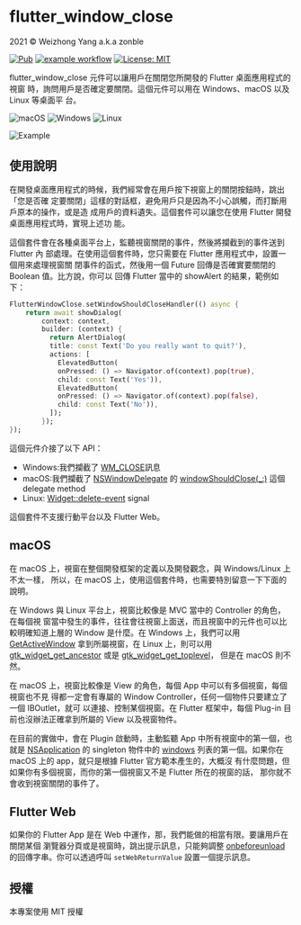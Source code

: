 # flutter_window_close

2021 © Weizhong Yang a.k.a zonble

[![Pub](https://img.shields.io/pub/v/flutter_window_close.svg)](https://pub.dartlang.org/packages/flutter_window_close) [![example workflow](https://github.com/zonble/flutter_window_close/actions/workflows/ci.yaml/badge.svg)](https://github.com/zonble/flutter_window_close/actions) [![License: MIT](https://img.shields.io/badge/License-MIT-yellow.svg)](https://github.com/zonble/flutter_window_close/blob/main/LICENSE)

flutter_window_close 元件可以讓用戶在關閉您所開發的 Flutter 桌面應用程式的視窗
時，詢問用戶是否確定要關閉。這個元件可以用在 Windows、macOS 以及 Linux 等桌面平
台。

![macOS](https://img.shields.io/badge/mac%20os-000000?style=for-the-badge&logo=macos&logoColor=F0F0F0)
![Windows](https://img.shields.io/badge/Windows-0078D6?style=for-the-badge&logo=windows&logoColor=white)
![Linux](https://img.shields.io/badge/Linux-FCC624?style=for-the-badge&logo=linux&logoColor=black)

![Example](https://raw.githubusercontent.com/zonble/flutter_window_close/main/close.gif)

## 使用說明

在開發桌面應用程式的時候，我們經常會在用戶按下視窗上的關閉按鈕時，跳出「您是否確
定要關閉」這樣的對話框，避免用戶只是因為不小心誤觸，而打斷用戶原本的操作，或是造
成用戶的資料遺失。這個套件可以讓您在使用 Flutter 開發桌面應用程式時，實現上述功
能。

這個套件會在各種桌面平台上，監聽視窗關閉的事件，然後將攔截到的事件送到 Flutter 內
部處理。在使用這個套件時，您只需要在 Flutter 應用程式中，設置一個用來處理視窗關
閉事件的函式，然後用一個 Future 回傳是否確實要關閉的 Boolean 值。比方說，你可以
回傳 Flutter 當中的 showAlert 的結果，範例如下：

```dart
FlutterWindowClose.setWindowShouldCloseHandler(() async {
    return await showDialog(
        context: context,
        builder: (context) {
          return AlertDialog(
          title: const Text('Do you really want to quit?'),
          actions: [
            ElevatedButton(
            onPressed: () => Navigator.of(context).pop(true),
            child: const Text('Yes')),
            ElevatedButton(
            onPressed: () => Navigator.of(context).pop(false),
            child: const Text('No')),
          ]);
        });
});
```

這個元件介接了以下 API：

- Windows:我們攔截了
  [WM_CLOSE](https://docs.microsoft.com/en-us/windows/win32/winmsg/wm-close)訊息
- macOS:我們攔截了
  [NSWindowDelegate](https://developer.apple.com/documentation/appkit/nswindowdelegate)
  的
  [windowShouldClose(\_:)](https://developer.apple.com/documentation/appkit/nswindowdelegate/1419380-windowshouldclose)
  這個 delegate method
- Linux:
  [Widget::delete-event](https://docs.gtk.org/gtk3/signal.Widget.delete-event.html)
  signal

這個套件不支援行動平台以及 Flutter Web。

## macOS

在 macOS 上，視窗在整個開發框架的定義以及開發觀念，與 Windows/Linux 上不太一樣，
所以，在 macOS 上，使用這個套件時，也需要特別留意一下下面的說明。

在 Windows 與 Linux 平台上，視窗比較像是 MVC 當中的 Controller 的角色，在每個視
窗當中發生的事件，往往會往視窗上面送，而且視窗中的元件也可以比較明確知道上層的
Window 是什麼。在 Windows 上，我們可以用
[GetActiveWindow](https://docs.microsoft.com/zh-tw/windows/win32/api/winuser/nf-winuser-getactivewindow)
拿到所屬視窗，在 Linux 上，則可以用
[gtk_widget_get_ancestor](https://people.gnome.org/~shaunm/girdoc/C/Gtk.Widget.get_ancestor.html)
或是
[gtk_widget_get_toplevel](https://people.gnome.org/~shaunm/girdoc/C/Gtk.Widget.get_toplevel.html)，
但是在 macOS 則不然。

在 macOS 上，視窗比較像是 View 的角色，每個 App 中可以有多個視窗，每個視窗也不見
得都一定會有專屬的 Window Controller，任何一個物件只要建立了一個 IBOutlet，就可
以連接、控制某個視窗。在 Flutter 框架中，每個 Plug-in 目前也沒辦法正確拿到所屬的
View 以及視窗物件。

在目前的實做中，會在 Plugin 啟動時，主動監聽 App 中所有視窗中的第一個，也就是
[NSApplication](https://developer.apple.com/documentation/appkit/nsapplication)
的 singleton 物件中的
[windows](https://developer.apple.com/documentation/appkit/nsapplication/1428402-windows)
列表的第一個。如果你在 macOS 上的 app，就只是根據 Flutter 官方範本產生的，大概沒
有什麼問題，但如果你有多個視窗，而你的第一個視窗又不是 Flutter 所在的視窗的話，
那你就不會收到視窗關閉的事件了。

## Flutter Web

如果你的 Flutter App 是在 Web 中運作，那，我們能做的相當有限。要讓用戶在關閉某個
瀏覽器分頁或是視窗時，跳出提示訊息，只能夠調整
[onbeforeunload](https://developer.mozilla.org/zh-TW/docs/Web/API/WindowEventHandlers/onbeforeunload)
的回傳字串。你可以透過呼叫 `setWebReturnValue` 設置一個提示訊息。

## 授權

本專案使用 MIT 授權
